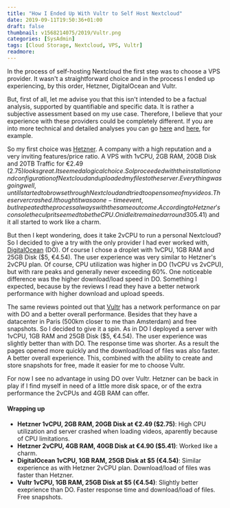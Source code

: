 ```yaml
---
title: "How I Ended Up With Vultr to Self Host Nextcloud"
date: 2019-09-11T19:50:36+01:00
draft: false
thumbnail: v1568214075/2019/Vultr.png
categories: [SysAdmin]
tags: [Cloud Storage, Nextcloud, VPS, Vultr]
readmore: 
---
```


In the process of self-hosting Nextcloud the first step was to choose a VPS provider. It wasn't a straightforward choice and in the process I ended up experiencing, by this order, Hetzner, DigitalOcean and Vultr.

But, first of all, let me advise you that this isn't intended to be a factual analysis, supported by quantifiable and specific data. It is rather a subjective assessment based on my use case. Therefore, I believe that your experience with these providers could be completely different. If you are into more technical and detailed analyses you can go [here](https://www.vpsbenchmarks.com/) and [here](https://community.centminmod.com/threads/13-way-vps-server-benchmark-comparison-tests-upcloud-vs-digitalocean-vs-linode-vs-vultr-vs-hetzner.17742/), for example.

So my first choice was [Hetzner](https://www.hetzner.com/cloud/). A company with a high reputation and a very inviting features/price ratio. A VPS with 1vCPU, 2GB RAM, 20GB Disk and 20TB Traffic for €2.49 ($2.75) looks great. It seemed a logical choice. So I proceeded with the installation and configuration of Nextcloud and uploaded my files to the server. Everything was going well, until I started to browse through Nextcloud and tried to open some of my videos. The server crashed. I thought it was a one-time event, but I repeated the process always with the same outcome. According to Hetzner's console the culprit seemed to be the CPU. On idle it remained arround 30% and very often reached 100%. So I upgraded the VPS to 2vCPU, 4GB RAM and 40GB Disk for €4.90 ($5.41) and it all started to work like a charm.

But then I kept wondering, does it take 2vCPU to run a personal Nextcloud? So I decided to give a try with the only provider I had ever worked with, [DigitalOcean](https://www.digitalocean.com/pricing/) (DO). Of course I chose a droplet with 1vCPU, 1GB RAM and 25GB Disk ($5, €4.54). The user experience was very similar to Hetzner's 2vCPU plan. Of course, CPU utilization was higher in DO (1vCPU vs 2vCPU), but with rare peaks and generally never exceeding 60%. One noticeable difference was the higher download/load speed in DO. Something I expected, because by the reviews I read they have a better network performance with higher download and upload speeds.

The same reviews pointed out that [Vultr](https://www.vultr.com/products/cloud-compute/) has a network performance on par with DO and a better overall performance. Besides that they have a datacenter in Paris (500km closer to me than Amsterdam) and free snapshots. So I decided to give it a spin. As in DO I deployed a server with 1vCPU, 1GB RAM and 25GB Disk ($5,  €4.54). The user experience was slightly better than with DO. The response time was shorter. As a result the pages opened more quickly and the download/load of files was also faster. A better overall experience. This, combined with the ability to create and store snapshots for free, made it easier for me to choose Vultr.

For now I see no advantage in using DO over Vultr. Hetzner can be back in play if I find myself in need of a little more disk space, or of the extra performance the 2vCPUs and 4GB RAM can offer.

#### Wrapping up

- **Hetzner 1vCPU, 2GB RAM, 20GB Disk at €2.49 ($2.75)**: High CPU utilization and server crashed when loading videos, aparently because of CPU limitations.
- **Hetzner 2vCPU, 4GB RAM, 40GB Disk at €4.90 ($5.41)**: Worked like a charm.
- **DigitalOcean 1vCPU, 1GB RAM, 25GB Disk at $5 (€4.54)**:  Similar experience as with Hetzner 2vCPU plan. Download/load of files was faster than Hetzner.
- **Vultr 1vCPU, 1GB RAM, 25GB Disk at $5 (€4.54)**: Slightly better exeprience than DO. Faster response time and download/load of files. Free snapshots.